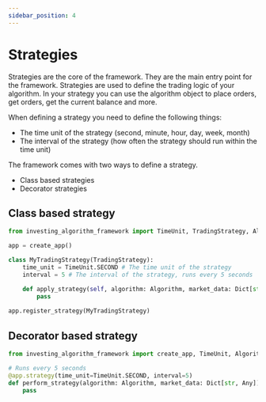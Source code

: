 ```yaml
---
sidebar_position: 4
---
```

# Strategies

Strategies are the core of the framework. They are the main entry point for the framework. 
Strategies are used to define the trading logic of your algorithm. In your strategy you can use the algorithm object to
place orders, get orders, get the current balance and more.

When defining a strategy you need to define the following things:

- The time unit of the strategy (second, minute, hour, day, week, month)
- The interval of the strategy (how often the strategy should run within the time unit)

The framework comes with two ways to define a strategy.

- Class based strategies
- Decorator strategies

## Class based strategy


```python
from investing_algorithm_framework import TimeUnit, TradingStrategy, Algorithm

app = create_app()

class MyTradingStrategy(TradingStrategy):
    time_unit = TimeUnit.SECOND # The time unit of the strategy
    interval = 5 # The interval of the strategy, runs every 5 seconds

    def apply_strategy(self, algorithm: Algorithm, market_data: Dict[str, Any]):
        pass
        
app.register_strategy(MyTradingStrategy)
```

## Decorator based strategy

```python
from investing_algorithm_framework import create_app, TimeUnit, Algorithm

# Runs every 5 seconds
@app.strategy(time_unit=TimeUnit.SECOND, interval=5)
def perform_strategy(algorithm: Algorithm, market_data: Dict[str, Any]):
    pass
```
